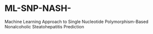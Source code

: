 # ML-SNP-NASH-
Machine Learning Approach to Single Nucleotide Polymorphism-Based Nonalcoholic Steatohepatitis Prediction
